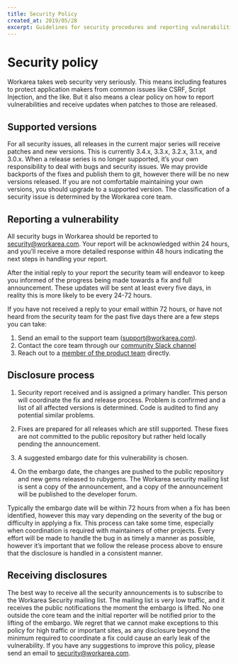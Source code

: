 ```yaml
---
title: Security Policy
created_at: 2019/05/28
excerpt: Guidelines for security procedures and reporting vulnerabilities.
---
```


# Security policy

Workarea takes web security very seriously. This means including features to protect application makers from common issues like CSRF, Script Injection, and the like. But it also means a clear policy on how to report vulnerabilities and receive updates when patches to those are released.

## Supported versions

For all security issues, all releases in the current major series will receive patches and new versions. This is currently 3.4.x, 3.3.x, 3.2.x, 3.1.x, and 3.0.x. When a release series is no longer supported, it’s your own responsibility to deal with bugs and security issues. We may provide backports of the fixes and publish them to git, however there will be no new versions released. If you are not comfortable maintaining your own versions, you should upgrade to a supported version. The classification of a security issue is determined by the Workarea core team.

## Reporting a vulnerability

All security bugs in Workarea should be reported to [security@workarea.com](mailto:security@workarea.com). Your report will be acknowledged within 24 hours, and you’ll receive a more detailed response within 48 hours indicating the next steps in handling your report.

After the initial reply to your report the security team will endeavor to keep you informed of the progress being made towards a fix and full announcement. These updates will be sent at least every five days, in reality this is more likely to be every 24-72 hours.

If you have not received a reply to your email within 72 hours, or have not heard from the security team for the past five days there are a few steps you can take:

1. Send an email to the support team ([support@workarea.com](mailto:support@workarea.com)).
2. Contact the core team through our [community Slack channel](https://workarea-community.slack.com)
3. Reach out to a [member of the product team](https://github.com/workarea-commerce/workarea/blob/master/CONTRIBUTORS.md) directly.

## Disclosure process

1. Security report received and is assigned a primary handler. This person will coordinate the fix and release process. Problem is confirmed and a list of all affected versions is determined. Code is audited to find any potential similar problems.

2. Fixes are prepared for all releases which are still supported. These fixes are not committed to the public repository but rather held locally pending the announcement.

3. A suggested embargo date for this vulnerability is chosen.

4. On the embargo date, the changes are pushed to the public repository and new gems released to rubygems. The Workarea security mailing list is sent a copy of the announcement, and a copy of the announcement will be published to the developer forum.

Typically the embargo date will be within 72 hours from when a fix has been identified, however this may vary depending on the severity of the bug or difficulty in applying a fix. This process can take some time, especially when coordination is required with maintainers of other projects. Every effort will be made to handle the bug in as timely a manner as possible, however it’s important that we follow the release process above to ensure that the disclosure is handled in a consistent manner.

## Receiving disclosures

The best way to receive all the security announcements is to subscribe to the Workarea Security mailing list. The mailing list is very low traffic, and it receives the public notifications the moment the embargo is lifted. No one outside the core team and the initial reporter will be notified prior to the lifting of the embargo. We regret that we cannot make exceptions to this policy for high traffic or important sites, as any disclosure beyond the minimum required to coordinate a fix could cause an early leak of the vulnerability.
If you have any suggestions to improve this policy, please send an email to [security@workarea.com](mailto:security@workarea.com).

